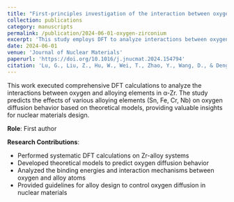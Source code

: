 ```yaml
---
title: "First-principles investigation of the interaction between oxygen and alloy atoms in α-zirconium"
collection: publications
category: manuscripts
permalink: /publication/2024-06-01-oxygen-zirconium
excerpt: 'This study employs DFT to analyze interactions between oxygen and alloying elements (Sn, Fe, Cr, Nb) in α-Zr, predicting their effects on oxygen diffusion based on theoretical models.'
date: 2024-06-01
venue: 'Journal of Nuclear Materials'
paperurl: 'https://doi.org/10.1016/j.jnucmat.2024.154794'
citation: 'Lu, G., Liu, Z., Hu, W., Wei, T., Zhao, Y., Wang, D., & Deng, H. (2024). &quot;First-principles investigation of the interaction between oxygen and alloy atoms in α-zirconium.&quot; <i>Journal of Nuclear Materials</i>. DOI: 10.1016/j.jnucmat.2024.154794'
---
```


This work executed comprehensive DFT calculations to analyze the interactions between oxygen and alloying elements in α-Zr. The study predicts the effects of various alloying elements (Sn, Fe, Cr, Nb) on oxygen diffusion behavior based on theoretical models, providing valuable insights for nuclear materials design.

**Role**: First author

**Research Contributions**:
- Performed systematic DFT calculations on Zr-alloy systems
- Developed theoretical models to predict oxygen diffusion behavior
- Analyzed the binding energies and interaction mechanisms between oxygen and alloy atoms
- Provided guidelines for alloy design to control oxygen diffusion in nuclear materials

